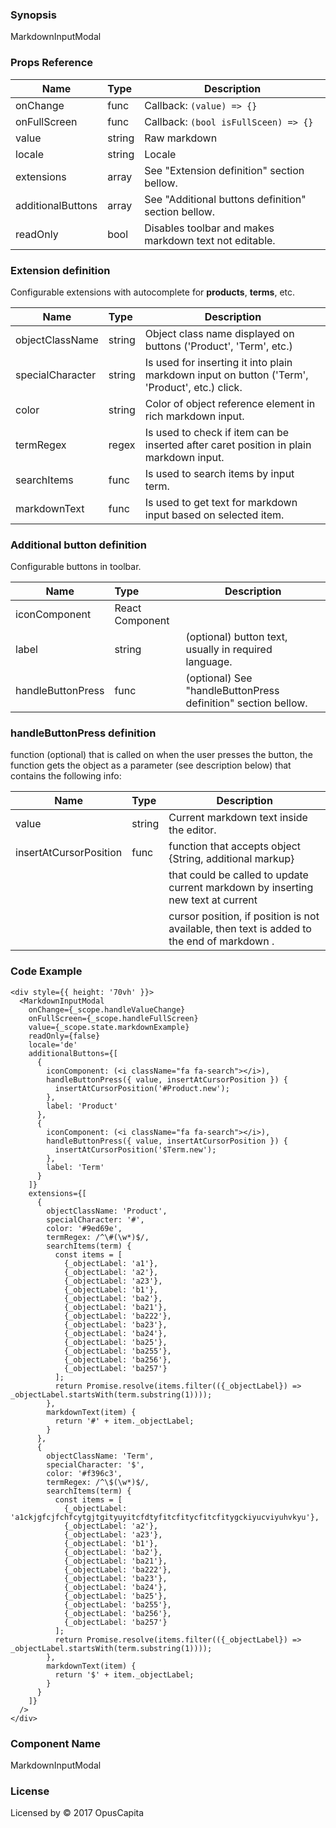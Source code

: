 ### Synopsis

MarkdownInputModal

### Props Reference

| Name               | Type            | Description                                                                                      |
| ------------------ | :-------------- | ------------------------------------------------------------------------------------------------ |
| onChange           | func            | Callback: `(value) => {}`                                                                        |
| onFullScreen       | func            | Callback: `(bool isFullSceen) => {}`                                                             |
| value              | string          | Raw markdown                                                                                     |
| locale             | string          | Locale                                                                                           |
| extensions         | array           | See "Extension definition" section bellow.                                                       |
| additionalButtons  | array           | See "Additional buttons definition" section bellow.                                              |
| readOnly           | bool            | Disables toolbar and makes markdown text not editable.                                           |

### Extension definition

Configurable extensions with autocomplete for **products**, **terms**, etc.

| Name               | Type            | Description                                                                                      |
| ------------------ | :-------------- | ------------------------------------------------------------------------------------------------ |
| objectClassName    | string         | Object class name displayed on buttons ('Product', 'Term', etc.)                                  |
| specialCharacter   | string         | Is used for inserting it into plain markdown input on button ('Term', 'Product', etc.) click.     |
| color              | string         | Color of object reference element in rich markdown input.                                         |
| termRegex          | regex          | Is used to check if item can be inserted after caret position in plain markdown input.            |
| searchItems        | func           | Is used to search items by input term.                                                            |
| markdownText       | func           | Is used to get text for markdown input based on selected item.                                    |

### Additional button definition

Configurable buttons in toolbar.

| Name               | Type            | Description                                                                                      |
| ------------------ | :-------------- | ------------------------------------------------------------------------------------------------ |
| iconComponent      | React Component |                                                                                                  |
| label              | string          | (optional) button text, usually in required language.                                            |
| handleButtonPress  | func            | (optional) See "handleButtonPress definition" section bellow.                                    |

### handleButtonPress definition

function (optional) that is called on when the user presses the button, the function gets the object as a parameter 
(see description below) that contains the following info:

| Name                    | Type            | Description                                                                                 |
| ----------------------- | :-------------- | ------------------------------------------------------------------------------------------- |
| value                   | string          | Current markdown text inside the editor.                                                    |
| insertAtCursorPosition  | func            | function that accepts object {String, additional markup}                                    |
|                         |                 | that could be called to update current markdown by inserting new text at current            |
|                         |                 | cursor position, if position is not available, then text is added to the end of markdown .  |

### Code Example

```
<div style={{ height: '70vh' }}>
  <MarkdownInputModal
    onChange={_scope.handleValueChange}
    onFullScreen={_scope.handleFullScreen}
    value={_scope.state.markdownExample}
    readOnly={false}
    locale='de'
    additionalButtons={[
      {
        iconComponent: (<i className="fa fa-search"></i>),
        handleButtonPress({ value, insertAtCursorPosition }) {
          insertAtCursorPosition('#Product.new');                 
        },
        label: 'Product'
      },
      {
        iconComponent: (<i className="fa fa-search"></i>),
        handleButtonPress({ value, insertAtCursorPosition }) {
          insertAtCursorPosition('$Term.new');                 
        },
        label: 'Term'
      }
    ]}
    extensions={[
      {
        objectClassName: 'Product',
        specialCharacter: '#',
        color: '#9ed69e',
        termRegex: /^\#(\w*)$/,
        searchItems(term) {
          const items = [
            {_objectLabel: 'a1'},
            {_objectLabel: 'a2'},
            {_objectLabel: 'a23'},
            {_objectLabel: 'b1'},
            {_objectLabel: 'ba2'},
            {_objectLabel: 'ba21'},
            {_objectLabel: 'ba222'},
            {_objectLabel: 'ba23'},
            {_objectLabel: 'ba24'},
            {_objectLabel: 'ba25'},
            {_objectLabel: 'ba255'},
            {_objectLabel: 'ba256'},
            {_objectLabel: 'ba257'}
          ];
          return Promise.resolve(items.filter(({_objectLabel}) => _objectLabel.startsWith(term.substring(1))));
        },
        markdownText(item) {
          return '#' + item._objectLabel;
        }
      },
      {
        objectClassName: 'Term',
        specialCharacter: '$',
        color: '#f396c3',
        termRegex: /^\$(\w*)$/,
        searchItems(term) {
          const items = [
            {_objectLabel: 'a1ckjgfcjfchfcytgjtgityuyitcfdtyfitcfitycfitcfitygckiyucviyuhvkyu'},
            {_objectLabel: 'a2'},
            {_objectLabel: 'a23'},
            {_objectLabel: 'b1'},
            {_objectLabel: 'ba2'},
            {_objectLabel: 'ba21'},
            {_objectLabel: 'ba222'},
            {_objectLabel: 'ba23'},
            {_objectLabel: 'ba24'},
            {_objectLabel: 'ba25'},
            {_objectLabel: 'ba255'},
            {_objectLabel: 'ba256'},
            {_objectLabel: 'ba257'}
          ];
          return Promise.resolve(items.filter(({_objectLabel}) => _objectLabel.startsWith(term.substring(1))));
        },
        markdownText(item) {
          return '$' + item._objectLabel;
        }
      }
    ]}
  />
</div>

```

### Component Name

MarkdownInputModal

### License

Licensed by © 2017 OpusCapita
